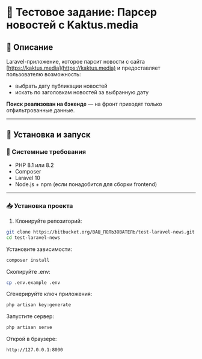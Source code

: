 # 📰 Тестовое задание: Парсер новостей с Kaktus.media

## 📌 Описание

Laravel-приложение, которое парсит новости с сайта [https://kaktus.media](https://kaktus.media) и предоставляет пользователю возможность:

- выбрать дату публикации новостей
- искать по заголовкам новостей за выбранную дату

**Поиск реализован на бэкенде** — на фронт приходят только отфильтрованные данные.

---

## 🚀 Установка и запуск

### 🔧 Системные требования

- PHP 8.1 или 8.2  
- Composer  
- Laravel 10  
- Node.js + npm (если понадобится для сборки frontend)

---

### 📥 Установка проекта

1. Клонируйте репозиторий:

```bash
git clone https://bitbucket.org/ВАШ_ПОЛЬЗОВАТЕЛЬ/test-laravel-news.git
cd test-laravel-news
```
Установите зависимости:
```bash
composer install
```
Скопируйте .env:
```bash
cp .env.example .env
```
Сгенерируйте ключ приложения:
```bash
php artisan key:generate
```
Запустите сервер:
```bash
php artisan serve
```
Открой в браузере:
```bash
http://127.0.0.1:8000
```

